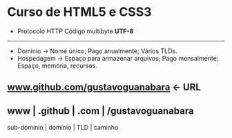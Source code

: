 # Curso de HTML5 e CSS3

- Protocolo HTTP
Código multibyte **UTF-8**
---
- Domínio -> Nome único; Pago anualmente; Vários TLDs.
- Hospedagem -> Espaço para armazenar arquivos; Pago mensalmente; Espaço, memória, recursos.

www.github.com/gustavoguanabara <- URL
---
www | .github | .com | /gustavoguanabara
---
sub-domínio | domínio | TLD | caminho